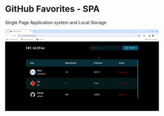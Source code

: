 <h1>GitHub Favorites - SPA</h1>
<p>Single Page Application system and Local Storage</p>
<img src="./readme-assets/spa-universe-gif.gif">